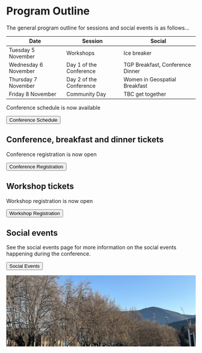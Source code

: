 # Program Outline

The general program outline for sessions and social events is as follows...

<!--All asterixed events can be bought via the register page either at the time of registering or after.-->

| Date                 | Session                 | Social                           |
| -------------------- | ----------------------- | -------------------------------- |
| Tuesday 5 November   | Workshops               | Ice breaker                      |
| Wednesday 6 November | Day 1 of the Conference | TGP Breakfast, Conference Dinner |
| Thursday 7 November  | Day 2 of the Conference | Women in Geospatial Breakfast    |
| Friday 8 November    | Community Day           | TBC get together                 |

Conference schedule is now available

<button target="/#/program/schedule">
    Conference Schedule
</button>

<!-- ## Want to be part of our Program?

Presentations and Workshops are the beating heart of the FOSS4G SotM Oceania conference. They offer a platform for experts to share ground-breaking research, innovative ideas, and practical solutions. By attending presentations, attendees gain valuable insights into the latest developments in the FOSS4G arena, learn from leading professionals, and spark inspiration for attendees own work. They also foster discussion and debate, allowing attendees to connect with colleagues, ask questions, and exchange perspectives, propelling the entire FOSS4G SotM Oceania community forward.

For more information visit our [Call for Papers](/#/call-for-papers) page. -->

<!-- ## Community Voting

Community voting is now open for the FOSS4G SotM Oceania 2024 conference. You can vote for your favourite presentations to help shape the conference program.

<button target="https://talks.osgeo.org/foss4g-sotm-oceania-2024/p/voting/signup/">
    Vote now!
</button> -->

## Conference, breakfast and dinner tickets

Conference registration is now open

<button target="https://ti.to/osgeo-oceania/foss4g-sotm-oceania-2024">
    Conference Registration
</button>

## Workshop tickets

Workshop registration is now open

<button target="https://ti.to/osgeo-oceania/foss4g-sotm-oceania-2024-workshops" >
    Workshop Registration
</button>

## Social events

See the social events page for more information on the social events happening during the conference.

<button target="/#/program/social-events">
    Social Events
</button>

![Salamanca near Hobart's waterfront](/imgs/salamanca-crop.jpeg)
